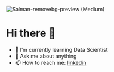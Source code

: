 ![Salman-removebg-preview (Medium)](https://user-images.githubusercontent.com/57296740/204590158-ae4e829b-c0c4-4d99-965d-43b575b93b2f.png)
# Hi there 👋


- 🌱 I’m currently learning Data Scientist
- 💬 Ask me about anything
- 📫 How to reach me: [linkedin](https://www.linkedin.com/in/salmanfaishal/)


